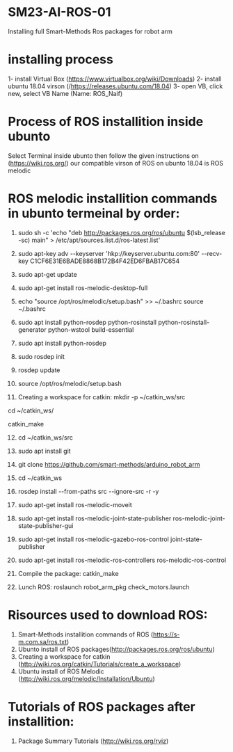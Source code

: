 # SM23-AI-ROS-01
Installing full Smart-Methods Ros packages for robot arm
# installing process
1- install Virtual Box (https://www.virtualbox.org/wiki/Downloads)
2- install ubuntu 18.04 virson (/https://releases.ubuntu.com/18.04)
3- open VB, click new, select VB Name (Name: ROS_Naif)
# Process of ROS installition inside ubunto
Select Terminal inside ubunto then follow the given instructions on (https://wiki.ros.org/)
our compatible virson of ROS on ubunto 18.04 is ROS melodic
# ROS melodic installition commands in ubunto termeinal by order:
1) sudo sh -c 'echo "deb http://packages.ros.org/ros/ubuntu $(lsb_release -sc) main" > /etc/apt/sources.list.d/ros-latest.list'

2) sudo apt-key adv --keyserver 'hkp://keyserver.ubuntu.com:80' --recv-key C1CF6E31E6BADE8868B172B4F42ED6FBAB17C654

3) sudo apt-get update

4) sudo apt-get install ros-melodic-desktop-full

5) echo "source /opt/ros/melodic/setup.bash" >> ~/.bashrc
source ~/.bashrc

6) sudo apt install python-rosdep python-rosinstall python-rosinstall-generator python-wstool build-essential

7) sudo apt install python-rosdep

8) sudo rosdep init

9) rosdep update

10) source /opt/ros/melodic/setup.bash

11) Creating a workspace for catkin:
mkdir -p ~/catkin_ws/src

cd ~/catkin_ws/

catkin_make

12) cd ~/catkin_ws/src

13) sudo apt install git

14) git clone https://github.com/smart-methods/arduino_robot_arm 

15) cd ~/catkin_ws

16) rosdep install --from-paths src --ignore-src -r -y

17) sudo apt-get install ros-melodic-moveit

18) sudo apt-get install ros-melodic-joint-state-publisher ros-melodic-joint-state-publisher-gui

19) sudo apt-get install ros-melodic-gazebo-ros-control joint-state-publisher

20) sudo apt-get install ros-melodic-ros-controllers ros-melodic-ros-control

21) Compile the package:
 catkin_make

23) Lunch ROS:
roslaunch robot_arm_pkg check_motors.launch
# Risources used to download ROS:
1) Smart-Methods installition commands of ROS (https://s-m.com.sa/ros.txt)
2) Ubunto install of ROS packages(http://packages.ros.org/ros/ubuntu)
3) Creating a workspace for catkin (http://wiki.ros.org/catkin/Tutorials/create_a_workspace)
4) Ubuntu install of ROS Melodic (http://wiki.ros.org/melodic/Installation/Ubuntu)
# Tutorials of ROS packages after installition:
1) Package Summary Tutorials (http://wiki.ros.org/rviz)
